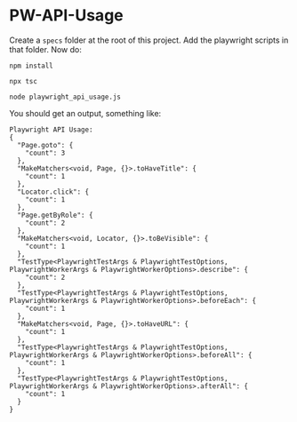 # PW-API-Usage

Create a `specs` folder at the root of this project. Add the playwright scripts in that folder. Now do:

```
npm install

npx tsc

node playwright_api_usage.js
```

You should get an output, something like:

```
Playwright API Usage:
{
  "Page.goto": {
    "count": 3
  },
  "MakeMatchers<void, Page, {}>.toHaveTitle": {
    "count": 1
  },
  "Locator.click": {
    "count": 1
  },
  "Page.getByRole": {
    "count": 2
  },
  "MakeMatchers<void, Locator, {}>.toBeVisible": {
    "count": 1
  },
  "TestType<PlaywrightTestArgs & PlaywrightTestOptions, PlaywrightWorkerArgs & PlaywrightWorkerOptions>.describe": {
    "count": 2
  },
  "TestType<PlaywrightTestArgs & PlaywrightTestOptions, PlaywrightWorkerArgs & PlaywrightWorkerOptions>.beforeEach": {
    "count": 1
  },
  "MakeMatchers<void, Page, {}>.toHaveURL": {
    "count": 1
  },
  "TestType<PlaywrightTestArgs & PlaywrightTestOptions, PlaywrightWorkerArgs & PlaywrightWorkerOptions>.beforeAll": {
    "count": 1
  },
  "TestType<PlaywrightTestArgs & PlaywrightTestOptions, PlaywrightWorkerArgs & PlaywrightWorkerOptions>.afterAll": {
    "count": 1
  }
}
```